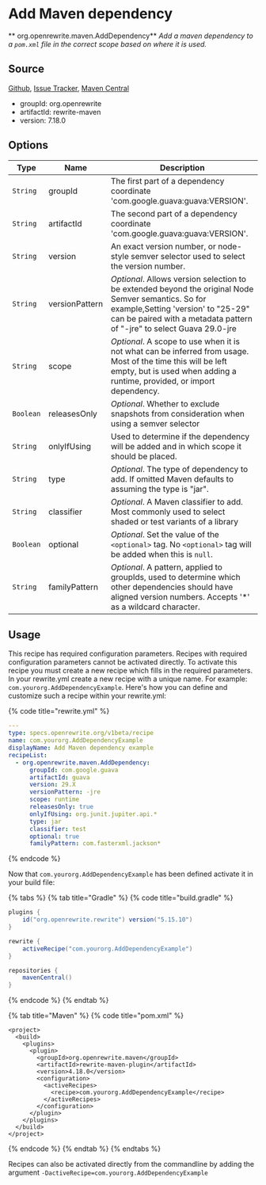 # Add Maven dependency

** org.openrewrite.maven.AddDependency**
_Add a maven dependency to a `pom.xml` file in the correct scope based on where it is used._

## Source

[Github](https://github.com/openrewrite/rewrite), [Issue Tracker](https://github.com/openrewrite/rewrite/issues), [Maven Central](https://search.maven.org/artifact/org.openrewrite/rewrite-maven/7.18.0/jar)

* groupId: org.openrewrite
* artifactId: rewrite-maven
* version: 7.18.0

## Options

| Type | Name | Description |
| -- | -- | -- |
| `String` | groupId | The first part of a dependency coordinate 'com.google.guava:guava:VERSION'. |
| `String` | artifactId | The second part of a dependency coordinate 'com.google.guava:guava:VERSION'. |
| `String` | version | An exact version number, or node-style semver selector used to select the version number. |
| `String` | versionPattern | *Optional*. Allows version selection to be extended beyond the original Node Semver semantics. So for example,Setting 'version' to "25-29" can be paired with a metadata pattern of "-jre" to select Guava 29.0-jre |
| `String` | scope | *Optional*. A scope to use when it is not what can be inferred from usage. Most of the time this will be left empty, but is used when adding a runtime, provided, or import dependency. |
| `Boolean` | releasesOnly | *Optional*. Whether to exclude snapshots from consideration when using a semver selector |
| `String` | onlyIfUsing | Used to determine if the dependency will be added and in which scope it should be placed. |
| `String` | type | *Optional*. The type of dependency to add. If omitted Maven defaults to assuming the type is "jar". |
| `String` | classifier | *Optional*. A Maven classifier to add. Most commonly used to select shaded or test variants of a library |
| `Boolean` | optional | *Optional*. Set the value of the `<optional>` tag. No `<optional>` tag will be added when this is `null`. |
| `String` | familyPattern | *Optional*. A pattern, applied to groupIds, used to determine which other dependencies should have aligned version numbers. Accepts '*' as a wildcard character. |


## Usage

This recipe has required configuration parameters. Recipes with required configuration parameters cannot be activated directly. To activate this recipe you must create a new recipe which fills in the required parameters. In your rewrite.yml create a new recipe with a unique name. For example: `com.yourorg.AddDependencyExample`.
Here's how you can define and customize such a recipe within your rewrite.yml:

{% code title="rewrite.yml" %}
```yaml
---
type: specs.openrewrite.org/v1beta/recipe
name: com.yourorg.AddDependencyExample
displayName: Add Maven dependency example
recipeList:
  - org.openrewrite.maven.AddDependency:
      groupId: com.google.guava
      artifactId: guava
      version: 29.X
      versionPattern: -jre
      scope: runtime
      releasesOnly: true
      onlyIfUsing: org.junit.jupiter.api.*
      type: jar
      classifier: test
      optional: true
      familyPattern: com.fasterxml.jackson*
```
{% endcode %}


Now that `com.yourorg.AddDependencyExample` has been defined activate it in your build file:

{% tabs %}
{% tab title="Gradle" %}
{% code title="build.gradle" %}
```groovy
plugins {
    id("org.openrewrite.rewrite") version("5.15.10")
}

rewrite {
    activeRecipe("com.yourorg.AddDependencyExample")
}

repositories {
    mavenCentral()
}

```
{% endcode %}
{% endtab %}

{% tab title="Maven" %}
{% code title="pom.xml" %}
```markup
<project>
  <build>
    <plugins>
      <plugin>
        <groupId>org.openrewrite.maven</groupId>
        <artifactId>rewrite-maven-plugin</artifactId>
        <version>4.18.0</version>
        <configuration>
          <activeRecipes>
            <recipe>com.yourorg.AddDependencyExample</recipe>
          </activeRecipes>
        </configuration>
      </plugin>
    </plugins>
  </build>
</project>
```
{% endcode %}
{% endtab %}
{% endtabs %}

Recipes can also be activated directly from the commandline by adding the argument `-DactiveRecipe=com.yourorg.AddDependencyExample`
